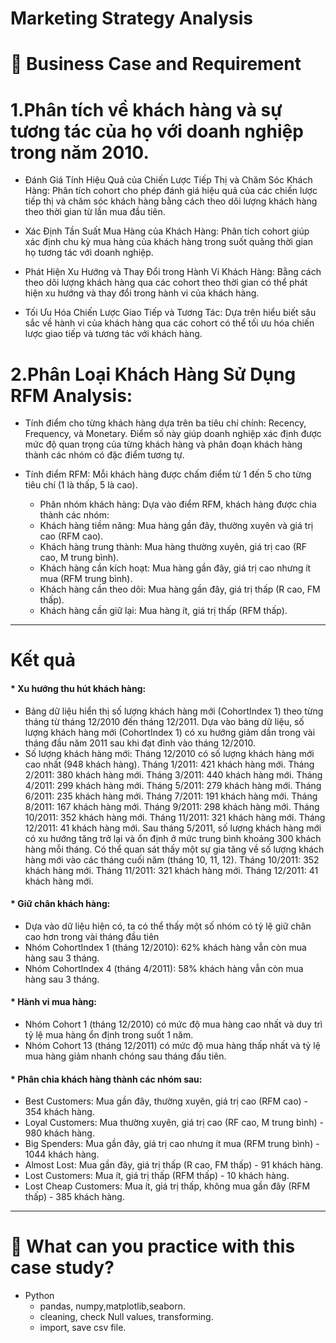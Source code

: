 #  Marketing Strategy Analysis

# :briefcase: Business Case and Requirement
#  1.Phân tích về khách hàng và sự tương tác của họ với doanh nghiệp trong năm 2010. 

* Đánh Giá Tính Hiệu Quả của Chiến Lược Tiếp Thị và Chăm Sóc Khách Hàng: Phân tích cohort cho phép đánh giá hiệu quả của các chiến lược tiếp thị và chăm sóc khách hàng bằng cách theo dõi lượng khách hàng theo thời gian từ lần mua đầu tiên.

* Xác Định Tần Suất Mua Hàng của Khách Hàng: Phân tích cohort giúp xác định chu kỳ mua hàng của khách hàng trong suốt quãng thời gian họ tương tác với doanh nghiệp.

* Phát Hiện Xu Hướng và Thay Đổi trong Hành Vi Khách Hàng: Bằng cách theo dõi lượng khách hàng qua các cohort theo thời gian có thể phát hiện xu hướng và thay đổi trong hành vi của khách hàng.

* Tối Ưu Hóa Chiến Lược Giao Tiếp và Tương Tác: Dựa trên hiểu biết sâu sắc về hành vi của khách hàng qua các cohort có thể tối ưu hóa chiến lược giao tiếp và tương tác với khách hàng.
  
#  2.Phân Loại Khách Hàng Sử Dụng RFM Analysis:

* Tính điểm cho từng khách hàng dựa trên ba tiêu chí chính: Recency, Frequency, và Monetary. Điểm số này giúp doanh nghiệp xác định được mức độ quan trọng của từng khách hàng và phân đoạn khách hàng thành các nhóm có đặc điểm tương tự.

* Tính điểm RFM: Mỗi khách hàng được chấm điểm từ 1 đến 5 cho từng tiêu chí (1 là thấp, 5 là cao).
  - Phân nhóm khách hàng: Dựa vào điểm RFM, khách hàng được chia thành các nhóm:
  - Khách hàng tiềm năng: Mua hàng gần đây, thường xuyên và giá trị cao (RFM cao).
  - Khách hàng trung thành: Mua hàng thường xuyên, giá trị cao (RF cao, M trung bình).
  - Khách hàng cần kích hoạt: Mua hàng gần đây, giá trị cao nhưng ít mua (RFM trung bình).
  - Khách hàng cần theo dõi: Mua hàng gần đây, giá trị thấp (R cao, FM thấp).
  - Khách hàng cần giữ lại: Mua hàng ít, giá trị thấp (RFM thấp).
  
---

# Kết quả

#### * Xu hướng thu hút khách hàng:

- Bảng dữ liệu hiển thị số lượng khách hàng mới (CohortIndex 1) theo từng tháng từ tháng 12/2010 đến tháng 12/2011.
Dựa vào bảng dữ liệu, số lượng khách hàng mới (CohortIndex 1) có xu hướng giảm dần trong vài tháng đầu năm 2011 sau khi đạt đỉnh vào tháng 12/2010.
- Số lượng khách hàng mới:
Tháng 12/2010 có số lượng khách hàng mới cao nhất (948 khách hàng).
Tháng 1/2011: 421 khách hàng mới.
Tháng 2/2011: 380 khách hàng mới.
Tháng 3/2011: 440 khách hàng mới.
Tháng 4/2011: 299 khách hàng mới.
Tháng 5/2011: 279 khách hàng mới.
Tháng 6/2011: 235 khách hàng mới.
Tháng 7/2011: 191 khách hàng mới.
Tháng 8/2011: 167 khách hàng mới.
Tháng 9/2011: 298 khách hàng mới.
Tháng 10/2011: 352 khách hàng mới.
Tháng 11/2011: 321 khách hàng mới.
Tháng 12/2011: 41 khách hàng mới.
Sau tháng 5/2011, số lượng khách hàng mới có xu hướng tăng trở lại và ổn định ở mức trung bình khoảng 300 khách hàng mỗi tháng.
Có thể quan sát thấy một sự gia tăng về số lượng khách hàng mới vào các tháng cuối năm (tháng 10, 11, 12).
Tháng 10/2011: 352 khách hàng mới.
Tháng 11/2011: 321 khách hàng mới.
Tháng 12/2011: 41 khách hàng mới.
#### * Giữ chân khách hàng:

- Dựa vào dữ liệu hiện có, ta có thể thấy một số nhóm có tỷ lệ giữ chân cao hơn trong vài tháng đầu tiên
- Nhóm CohortIndex 1 (tháng 12/2010): 62% khách hàng vẫn còn mua hàng sau 3 tháng.
- Nhóm CohortIndex 4 (tháng 4/2011): 58% khách hàng vẫn còn mua hàng sau 3 tháng.

#### * Hành vi mua hàng:
- Nhóm Cohort 1 (tháng 12/2010) có mức độ mua hàng cao nhất và duy trì tỷ lệ mua hàng ổn định trong suốt 1 năm.
- Nhóm Cohort 13 (tháng 12/2011) có mức độ mua hàng thấp nhất và tỷ lệ mua hàng giảm nhanh chóng sau tháng đầu tiên.

#### * Phân chia khách hàng thành các nhóm sau:
- Best Customers: Mua gần đây, thường xuyên, giá trị cao (RFM cao) - 354 khách hàng.
- Loyal Customers: Mua thường xuyên, giá trị cao (RF cao, M trung bình) - 980 khách hàng.
- Big Spenders: Mua gần đây, giá trị cao nhưng ít mua (RFM trung bình) - 1044 khách hàng.
- Almost Lost: Mua gần đây, giá trị thấp (R cao, FM thấp) - 91 khách hàng.
- Lost Customers: Mua ít, giá trị thấp (RFM thấp) - 10 khách hàng.
- Lost Cheap Customers: Mua ít, giá trị thấp, không mua gần đây (RFM thấp) - 385 khách hàng.

---


# 🧾 What can you practice with this case study?
- Python
  - pandas, numpy,matplotlib,seaborn.
  - cleaning, check Null values, transforming.
  - import, save csv file. 


